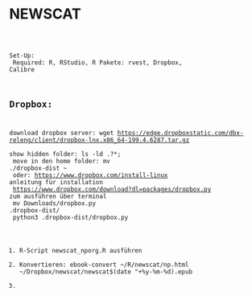 # NEWSCAT

<code>
  
  Set-Up:<br>
  Required: R, RStudio, R Pakete: rvest, Dropbox, Calibre<br>
  
##  Dropbox:<br>

  download dropbox server: wget https://edge.dropboxstatic.com/dbx-releng/client/dropbox-lnx.x86_64-199.4.6287.tar.gz<br>
  show hidden folder: ls -ld .?*; <br>
  move in den home folder: mv ./dropbox-dist ~<br>
  oder: https://www.dropbox.com/install-linux anleitung für installation<br>
  https://www.dropbox.com/download?dl=packages/dropbox.py zum ausführen über terminal<br>
  mv Downloads/dropbox.py .dropbox-dist/<br>
  python3 .dropbox-dist/dropbox.py <command><br>
  
  1. R-Script newscat_nporg.R ausführen<br>
  2. Konvertieren: ebook-convert ~/R/newscat/np.html ~/Dropbox/newscat/newscat$(date "+%y-%m-%d).epub<br>
  3. <br>

</code>
